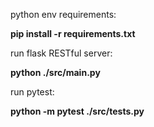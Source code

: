 python env requirements:


**pip install -r requirements.txt**


run flask RESTful server:


**python ./src/main.py**


run pytest:


**python -m pytest ./src/tests.py**

